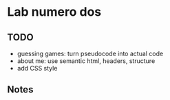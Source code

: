 # Lab numero dos

## TODO

- guessing games: turn pseudocode into actual code
- about me: use semantic html, headers, structure
- add CSS style





## Notes
